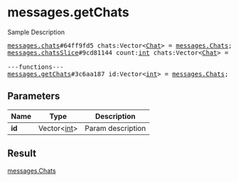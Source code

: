 # messages.getChats

Sample Description

<pre>
<a href="../constructor/messages.chats">messages.chats</a>#64ff9fd5 chats:Vector&lt;<a href="../type/Chat.md">Chat</a>&gt; = <a href="../type/messages.Chats.md">messages.Chats</a>;
<a href="../constructor/messages.chatsSlice">messages.chatsSlice</a>#9cd81144 count:<a href="../type/int.md">int</a> chats:Vector&lt;<a href="../type/Chat.md">Chat</a>&gt; = <a href="../type/messages.Chats.md">messages.Chats</a>;

---functions---
<a href="../method/messages.getChats.md">messages.getChats</a>#3c6aa187 id:Vector&lt;<a href="../type/int.md">int</a>&gt; = <a href="../type/messages.Chats.md">messages.Chats</a>;</pre>
## Parameters

| Name | Type | Description |
|------|:----:|-------------|
| **id** | Vector&lt;<a href="../type/int.md">int</a>&gt; | Param description |

## Result

<a href="../type/messages.Chats.md">messages.Chats</a>

